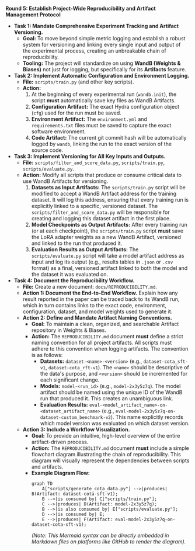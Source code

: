 **Round 5: Establish Project-Wide Reproducibility and Artifact Management Protocol**

*   **Task 1: Mandate Comprehensive Experiment Tracking and Artifact Versioning.**
    *   **Goal:** To move beyond simple metric logging and establish a robust system for versioning and linking every single input and output of the experimental process, creating an unbreakable chain of reproducibility.
    *   **Tooling:** The project will standardize on using **WandB (Weights & Biases)** not just for logging, but specifically for its **Artifacts** feature.
*   **Task 2: Implement Automatic Configuration and Environment Logging.**
    *   **File:** `scripts/train.py` (and other key scripts).
    *   **Action:**
        1.  At the beginning of every experimental run (`wandb.init`), the script **must** automatically save key files as WandB Artifacts.
        2.  **Configuration Artifact:** The exact Hydra configuration object (`cfg`) used for the run must be saved.
        3.  **Environment Artifact:** The `environment.yml` and `requirements.txt` files must be saved to capture the exact software environment.
        4.  **Code Artifact:** The current git commit hash will be automatically logged by `wandb`, linking the run to the exact version of the source code.
*   **Task 3: Implement Versioning for All Key Inputs and Outputs.**
    *   **File:** `scripts/filter_and_score_data.py`, `scripts/train.py`, `scripts/evaluate.py`.
    *   **Action:** Modify all scripts that produce or consume critical data to use WandB Artifacts for versioning.
        1.  **Datasets as Input Artifacts:** The `scripts/train.py` script will be modified to accept a WandB Artifact address for the training dataset. It will log this address, ensuring that every training run is explicitly linked to a specific, versioned dataset. The `scripts/filter_and_score_data.py` will be responsible for creating and logging this dataset artifact in the first place.
        2.  **Model Checkpoints as Output Artifacts:** After every training run (or at each checkpoint), the `scripts/train.py` script **must** save the LoRA adapter weights as a new WandB Artifact, versioned and linked to the run that produced it.
        3.  **Evaluation Results as Output Artifacts:** The `scripts/evaluate.py` script will take a model artifact address as input and log its output (e.g., results tables in `.json` or `.csv` format) as a final, versioned artifact linked to both the model and the dataset it was evaluated on.
*   **Task 4: Document the Reproducibility Workflow.**
    *   **File:** Create a new document: `docs/REPRODUCIBILITY.md`.
    *   **Action 1: Document the End-to-End Workflow.** Explain how any result reported in the paper can be traced back to its WandB run, which in turn contains links to the exact code, environment, configuration, dataset, and model weights used to generate it.
    *   **Action 2: Define and Mandate Artifact Naming Conventions.**
        *   **Goal:** To maintain a clean, organized, and searchable Artifact repository in Weights & Biases.
        *   **Action:** The `REPRODUCIBILITY.md` document **must** define a strict naming convention for all project artifacts. All scripts must adhere to this convention when logging artifacts. The convention is as follows:
            *   **Datasets:** `dataset-<name>-<version>` (e.g., `dataset-cota_sft-v1`, `dataset-cota_rft-v1`). The `<name>` should be descriptive of the data's purpose, and `<version>` should be incremented for each significant change.
            *   **Models:** `model-<run_id>` (e.g., `model-2x3y5z7q`). The model artifact should be named using the unique ID of the WandB run that produced it. This creates an unambiguous link.
            *   **Evaluation Results:** `eval-<model_artifact_name>-on-<dataset_artifact_name>` (e.g., `eval-model-2x3y5z7q-on-dataset-custom_benchmark-v2`). This name explicitly records which model version was evaluated on which dataset version.
    *   **Action 3: Include a Workflow Visualization.**
        *   **Goal:** To provide an intuitive, high-level overview of the entire artifact-driven process.
        *   **Action:** The `REPRODUCIBILITY.md` document **must** include a simple flowchart diagram illustrating the chain of reproducibility. This diagram will visually represent the dependencies between scripts and artifacts.
        *   **Example Diagram Flow:**
            ```mermaid
            graph TD
                A["scripts/generate_cota_data.py"] -->|produces| B(Artifact: dataset-cota-sft-v1);
                B -->|is consumed by| C["scripts/train.py"];
                C -->|produces| D(Artifact: model-2x3y5z7q);
                B -->|is also consumed by| E["scripts/evaluate.py"];
                D -->|is consumed by| E;
                E -->|produces| F(Artifact: eval-model-2x3y5z7q-on-dataset-cota-sft-v1);
            ```
            *(Note: This Mermaid syntax can be directly embedded in Markdown files on platforms like GitHub to render the diagram).*
